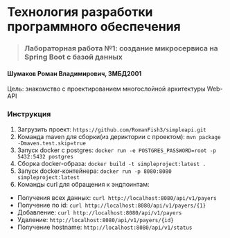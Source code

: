 # Технология разработки программного обеспечения
> ### Лабораторная работа №1: создание микросервиса на Spring Boot с базой данных
#### Шумаков Роман Владимирович, 3МБД2001
Цель: знакомство с проектированием многослойной архитектуры Web-API
### Инструкция
1. Загрузить проект: `https://github.com/RomanFish3/simpleapi.git`
2. Команда maven для сборки(из дериктории с проектом): `mvn package -Dmaven.test.skip=true`
3. Запуск docker с postgres: `docker run -e POSTGRES_PASSWORD=root -p 5432:5432 postgres`
4. Сборка docker-образа: `docker build -t simpleproject:latest . `
5. Запуск docker-контейнера: `docker run -p 8080:8080 simpleproject:latest`
6. Команды curl для обращения к эндпоинтам:

  - Получения всех данных: `curl http://localhost:8080/api/v1/payers`
  - Получение по id: `curl http://localhost:8080/api/v1/payers/{1}`
  - Добавление: `curl http://localhost:8080/api/v1/payers`
  - Удвление: `http://localhost:8080/api/v1/payers/{id}`
  - Получение hostname: `http://localhost:8080/api/v1/status`
 
